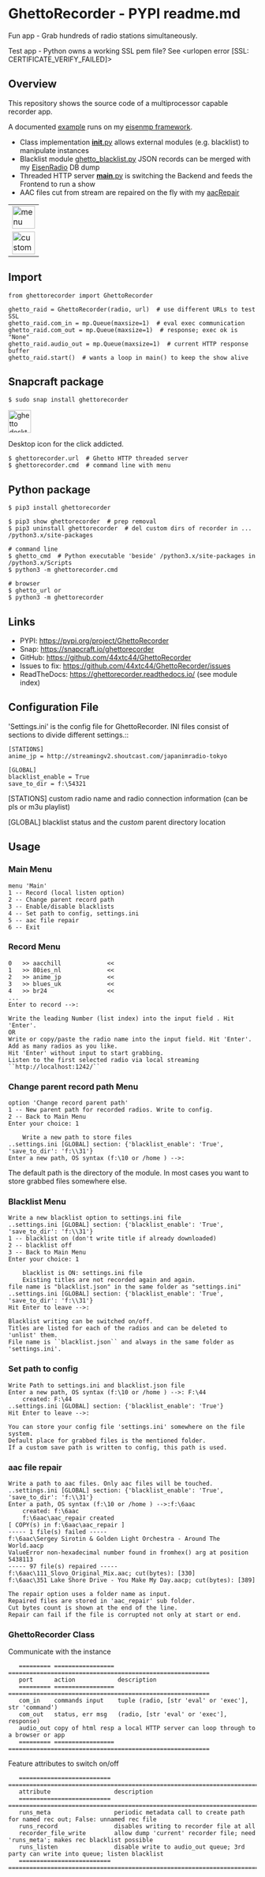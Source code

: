 # GhettoRecorder - PYPI readme.md
Fun app - Grab hundreds of radio stations simultaneously.

Test app - Python owns a working SSL pem file? See <urlopen error [SSL: CERTIFICATE_VERIFY_FAILED]>

## Overview
This repository shows the source code of a multiprocessor capable recorder app.

A documented [example](https://github.com/44xtc44/eisenmp_examples) runs on my [eisenmp framework](https://github.com/44xtc44/eisenmp).

* Class implementation [__init__.py](https://github.com/44xtc44/GhettoRecorder/blob/dev/ghettorecorder/__init__.py) allows external modules (e.g. blacklist) to manipulate instances
* Blacklist module [ghetto_blacklist.py](https://github.com/44xtc44/GhettoRecorder/blob/dev/ghettorecorder/ghetto_blacklist.py) JSON records can be merged with my [EisenRadio](https://github.com/44xtc44/EisenRadio) DB dump
* Threaded HTTP server [__main__.py](https://github.com/44xtc44/GhettoRecorder/blob/dev/ghettorecorder/__main__.py) is switching the Backend and feeds the Frontend to run a show
* AAC files cut from stream are repaired on the fly with my [aacRepair](https://github.com/44xtc44/aacRepair)

<table>
  <tbody>
    <tr>
      <td>
        <img src="https://github.com/44xtc44/GhettoRecorder/blob/dev/ghetto_cmd.PNG" alt="menu options on command line" style="width:46px"/> 
      </td>
    </tr>
    <tr>
      <td>
        <img src="https://github.com/44xtc44/GhettoRecorder/blob/dev/ghetto_py_http.PNG" alt="custom python multithreading http server" style="width:46px"/>
      </td>
    </tr>
  </tbody>
</table>






## Import

    from ghettorecorder import GhettoRecorder

    ghetto_raid = GhettoRecorder(radio, url)  # use different URLs to test SSL
    ghetto_raid.com_in = mp.Queue(maxsize=1)  # eval exec communication
    ghetto_raid.com_out = mp.Queue(maxsize=1)  # response; exec ok is "None"
    ghetto_raid.audio_out = mp.Queue(maxsize=1)  # current HTTP response buffer
    ghetto_raid.start()  # wants a loop in main() to keep the show alive


## Snapcraft package

    $ sudo snap install ghettorecorder

<img src="./ghetto_url_no_rotation.png" alt="ghetto desktop icon" style="width:46px"/> 


Desktop icon for the click addicted.

    $ ghettorecorder.url  # Ghetto HTTP threaded server
    $ ghettorecorder.cmd  # command line with menu

## Python package

    $ pip3 install ghettorecorder
 
    $ pip3 show ghettorecorder  # prep removal
    $ pip3 uninstall ghettorecorder  # del custom dirs of recorder in ... /python3.x/site-packages
 
    # command line
    $ ghetto_cmd  # Python executable 'beside' /python3.x/site-packages in /python3.x/Scripts
    $ python3 -m ghettorecorder.cmd
 
    # browser
    $ ghetto_url or
    $ python3 -m ghettorecorder


## Links

* PYPI: https://pypi.org/project/GhettoRecorder
* Snap: https://snapcraft.io/ghettorecorder
* GitHub: https://github.com/44xtc44/GhettoRecorder
* Issues to fix: https://github.com/44xtc44/GhettoRecorder/issues
* ReadTheDocs: https://ghettorecorder.readthedocs.io/ (see module index)

## Configuration File

'Settings.ini' is the config file for GhettoRecorder.
INI files consist of sections to divide different settings.::

    [STATIONS]
    anime_jp = http://streamingv2.shoutcast.com/japanimradio-tokyo

    [GLOBAL]
    blacklist_enable = True
    save_to_dir = f:\54321


[STATIONS] custom radio name and radio connection information (can be pls or m3u playlist)

[GLOBAL] blacklist status and the *custom* parent directory location

## Usage

### Main Menu

    menu 'Main'
    1 -- Record (local listen option)
    2 -- Change parent record path
    3 -- Enable/disable blacklists
    4 -- Set path to config, settings.ini
    5 -- aac file repair
    6 -- Exit


### Record Menu

    0 	>> aacchill             <<
    1 	>> 80ies_nl             <<
    2 	>> anime_jp             <<
    3 	>> blues_uk             <<
    4 	>> br24                 <<
    ...
    Enter to record -->:

    Write the leading Number (list index) into the input field . Hit 'Enter'.
    OR
    Write or copy/paste the radio name into the input field. Hit 'Enter'.
    Add as many radios as you like.
    Hit 'Enter' without input to start grabbing.
    Listen to the first selected radio via local streaming ``http://localhost:1242/``

### Change parent record path Menu

    option 'Change record parent path'
    1 -- New parent path for recorded radios. Write to config.
    2 -- Back to Main Menu
    Enter your choice: 1

        Write a new path to store files
    ..settings.ini [GLOBAL] section: {'blacklist_enable': 'True', 'save_to_dir': 'f:\\31'}
    Enter a new path, OS syntax (f:\10 or /home ) -->:

The default path is the directory of the module.
In most cases you want to store grabbed files somewhere else.

### Blacklist Menu

    Write a new blacklist option to settings.ini file
    ..settings.ini [GLOBAL] section: {'blacklist_enable': 'True', 'save_to_dir': 'f:\\31'}
    1 -- blacklist on (don't write title if already downloaded)
    2 -- blacklist off
    3 -- Back to Main Menu
    Enter your choice: 1

    	blacklist is ON: settings.ini file
    	Existing titles are not recorded again and again.
    file name is "blacklist.json" in the same folder as "settings.ini"
    ..settings.ini [GLOBAL] section: {'blacklist_enable': 'True', 'save_to_dir': 'f:\\31'}
    Hit Enter to leave -->:

    Blacklist writing can be switched on/off.
    Titles are listed for each of the radios and can be deleted to 'unlist' them.
    File name is ``blacklist.json`` and always in the same folder as 'settings.ini'.


### Set path to config

    Write Path to settings.ini and blacklist.json file
    Enter a new path, OS syntax (f:\10 or /home ) -->: F:\44
    	created: F:\44
    ..settings.ini [GLOBAL] section: {'blacklist_enable': 'True'}
    Hit Enter to leave -->:

    You can store your config file 'settings.ini' somewhere on the file system.
    Default place for grabbed files is the mentioned folder.
    If a custom save path is written to config, this path is used.


### aac file repair

    Write a path to aac files. Only aac files will be touched.
    ..settings.ini [GLOBAL] section: {'blacklist_enable': 'True', 'save_to_dir': 'f:\\31'}
    Enter a path, OS syntax (f:\10 or /home ) -->:f:\6aac
    	created: f:\6aac
    	f:\6aac\aac_repair created
    [ COPY(s) in f:\6aac\aac_repair ]
    ----- 1 file(s) failed -----
    f:\6aac\Sergey Sirotin & Golden Light Orchestra - Around The World.aacp
    ValueError non-hexadecimal number found in fromhex() arg at position 5438113
    ----- 97 file(s) repaired -----
    f:\6aac\111_Slovo_Original_Mix.aac; cut(bytes): [330]
    f:\6aac\351 Lake Shore Drive - You Make My Day.aacp; cut(bytes): [389]

    The repair option uses a folder name as input.
    Repaired files are stored in 'aac_repair' sub folder.
    Cut bytes count is shown at the end of the line.
    Repair can fail if the file is corrupted not only at start or end.

### GhettoRecorder Class

Communicate with the instance

       ========= ================= =========================================================
       port      action            description
       ========= ================= =========================================================
       com_in    commands input    tuple (radio, [str 'eval' or 'exec'], str 'command')
       com_out   status, err msg   (radio, [str 'eval' or 'exec'], response)
       audio_out copy of html resp a local HTTP server can loop through to a browser or app
       ========= ================= =========================================================

Feature attributes to switch on/off

       ========================== ==================================================================================
       attribute                  description
       ========================== ==================================================================================
       runs_meta                  periodic metadata call to create path for named rec out; False: unnamed rec file
       runs_record                disables writing to recorder file at all
       recorder_file_write        allow dump 'current' recorder file; need 'runs_meta'; makes rec blacklist possible
       runs_listen                disable write to audio_out queue; 3rd party can write into queue; listen blacklist
       ========================== ==================================================================================
